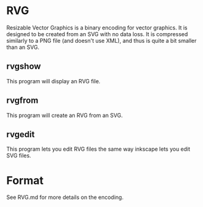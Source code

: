 # RVG
Resizable Vector Graphics is a binary encoding for vector graphics.  It is designed to be created from an SVG with no data loss.  It is compressed similarly to a PNG file (and doesn't use XML), and thus is quite a bit smaller than an SVG.

## rvgshow
This program will display an RVG file.

## rvgfrom
This program will create an RVG from an SVG.

## rvgedit
This program lets you edit RVG files the same way inkscape lets you edit SVG files.

# Format
See RVG.md for more details on the encoding.
